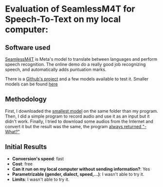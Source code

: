 # Evaluation of SeamlessM4T for Speech-To-Text on my local computer:

## Software used

[SeamlessM4T](https://seamless.metademolab.com/) is Meta's model to translate between languages and perform speech recognition. The online demo do a really good job recognizing speech, and automatically adds puntuation marks.

There is a [Github's project](https://github.com/facebookresearch/seamless_communication/tree/main) and a few models available to test it. Smaller models can be found [here](https://github.com/facebookresearch/seamless_communication/blob/main/docs/m4t/on_device_README.md)

## Methodology

First, I downloaded the [smallest model](https://huggingface.co/facebook/seamless-m4t-unity-small-s2t/resolve/main/unity_on_device_s2t.ptl) on the same folder than my program.
Then, I did a simple program to record audio and use it as an input but it didn't work.
Finally, I tried to download some audios from the Internet and convert it but the result was the same, the program [always returned "- What?"](https://github.com/facebookresearch/seamless_communication/issues/160)

## Initial Results

- **Conversion's speed**: fast
- **Cost**: free
- **Can it run on my local computer without sending information?**: Yes
- **Parametrizable (gender, dialect, speed,...)**: I wasn't able to try it.
- **Limits**: I wasn't able to try it.




